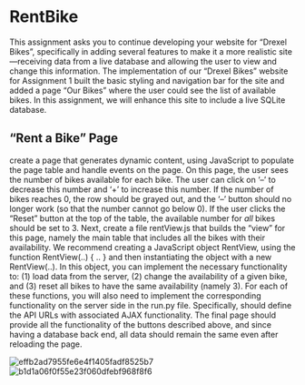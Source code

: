 # RentBike

This assignment asks you to continue developing your website for “Drexel Bikes”, specifically in adding several features to make it a more realistic site—receiving data from a live database and allowing the user to view and change this information.
The implementation of our “Drexel Bikes” website for Assignment 1 built the basic styling and navigation bar for the site and added a page “Our Bikes” where the user could see the list of available bikes. In this assignment, we will enhance this site to include a live SQLite database. 

## “Rent a Bike” Page

create a page that generates dynamic content, using JavaScript to populate the page table and handle events on the page. On this page, the user sees the number of bikes available for each bike. The user can click on ‘–’ to decrease this number and ‘+’ to increase this number. If the number of bikes reaches 0, the row should be grayed out, and the ‘–’ button should no longer work (so that the number cannot go below 0). If the user clicks the “Reset” button at the top of the table, the available number for *all* bikes should be set to 3. 
Next, create a file rentView.js that builds the “view” for this page, namely the main table that includes all the bikes with their availability. We recommend creating a JavaScript object RentView, using the function RentView(..) { .. } and then instantiating the object with a new RentView(..). In this object, you can implement the necessary functionality to: (1) load data from the server, (2) change the availability of a given bike, and (3) reset all bikes to have the same availability (namely 3). For each of these functions, you will also need to implement the corresponding functionality on the server side in the run.py file. Specifically, should define the API URLs with associated AJAX functionality. The final page should provide all the functionality of the buttons described above, and since having a database back end, all data should remain the same even after reloading the page.

![effb2ad7955fe6e4f1405fadf8525b7](https://user-images.githubusercontent.com/56332687/230013521-d9fe99b4-4844-4985-8f3c-79b8ca1f2f71.png)
![b1d1a06f0f55e23f060dfebf968f8f6](https://user-images.githubusercontent.com/56332687/230013528-a88592d3-c11f-409a-9f06-809de46717e3.png)
